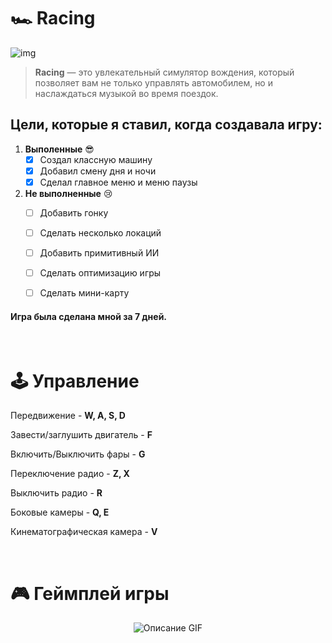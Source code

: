 # 🏎️ Racing

![img](https://i.imgur.com/FoKBWjT.png)

> **Racing** — это увлекательный симулятор вождения, который позволяет вам не только управлять автомобилем, но и наслаждаться музыкой во время поездок.

## Цели, которые я ставил, когда создавала игру:

1. **Выполенные** 😎
    - [x] Создал классную машину
    - [x] Добавил смену дня и ночи
    - [x] Сделал главное меню и меню паузы

2. **Не выполненные** 😢
    - [ ] Добавить гонку
    - [ ] Сделать несколько локаций
    - [ ] Добавить примитивный ИИ
    - [ ] Сделать оптимизацию игры
    - [ ] Сделать мини-карту


#### Игра была сделана мной за 7 дней.

<br>

# 🕹️ Управление

Передвижение - **W, A, S, D**

Завести/заглушить двигатель - **F**

Включить/Выключить фары - **G**

Переключение радио - **Z, X**

Выключить радио - **R**

Боковые камеры - **Q, E**

Кинематографическая камера - **V**

<br>

# 🎮 Геймплей игры
<div align="center">
<img src="https://i.imgur.com/kf4C64K.gif" alt="Описание GIF" />
</div>

